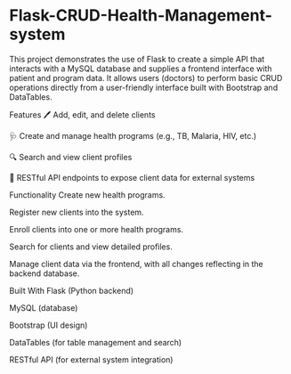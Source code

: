 # Flask-CRUD-Health-Management-system
This project demonstrates the use of Flask to create a simple API that interacts with a MySQL database and supplies a frontend interface with patient and program data.
It allows users (doctors) to perform basic CRUD operations directly from a user-friendly interface built with Bootstrap and DataTables.

Features
🖊️ Add, edit, and delete clients

🩺 Create and manage health programs (e.g., TB, Malaria, HIV, etc.)

🔍 Search and view client profiles

🔗 RESTful API endpoints to expose client data for external systems

Functionality
Create new health programs.

Register new clients into the system.

Enroll clients into one or more health programs.

Search for clients and view detailed profiles.

Manage client data via the frontend, with all changes reflecting in the backend database.

Built With
Flask (Python backend)

MySQL (database)

Bootstrap (UI design)

DataTables (for table management and search)

RESTful API (for external system integration)
